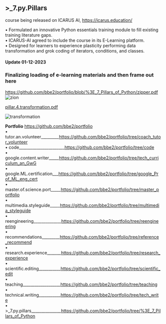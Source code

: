 ## >_7.py.Pillars
course being released on ICARUS AI, https://icarus.education/  

•	Formulated an innovative Python essentials training module to fill existing training literature gaps.  
•	ICARUS-AI agreed to include the course in its E-Learning platform.  
•	Designed for learners to experience plasticity performing data transformation and grok coding of iterators, conditions, and classes.  

#### Update 01-12-2023
### Finalizing loading of e-learning materials and then frame out here 

https://github.com/bbe2/portfolio/blob/%3E_7_Pillars_of_Python/zipper.pdf  
![zion](https://user-images.githubusercontent.com/59778456/206495081-1c7b5814-6a93-41cc-be3c-693ce719eab0.JPG)  

[pillar.4.transformation.pdf](https://github.com/bbe2/portfolio/files/10717598/pillar.4.transformation.pdf)  

![transformation](https://user-images.githubusercontent.com/59778456/218343940-56e2164a-daef-41ae-99c4-c0d1945caf6f.JPG)  


**Portfolio**  https://github.com/bbe2/portfolio  
• tutor.an.volunteer_________https://github.com/bbe2/portfolio/tree/coach_tutor_volunteer  
• code_______________________https://github.com/bbe2/portfolio/tree/code  
• google.content.writer_____https://github.com/bbe2/portfolio/tree/tech_curriculum_an_GwG  
• google.ML.certification___https://github.com/bbe2/portfolio/tree/google_Prof_ML_eng_cert  
• master.of.science.port_____https://github.com/bbe2/portfolio/tree/master_portfolio  
• multimedia.styleguide_____https://github.com/bbe2/portfolio/tree/multimedia_styleguide  
• reengineering______________https://github.com/bbe2/portfolio/tree/reengineering  
• recommendations_________https://github.com/bbe2/portfolio/tree/reference_recommend  
• research.experience_______https://github.com/bbe2/portfolio/tree/research_experience  
• scientific.editing___________https://github.com/bbe2/portfolio/tree/scientific_edit  
• teaching___________________https://github.com/bbe2/portfolio/tree/teaching  
• technical.writing___________https://github.com/bbe2/portfolio/tree/tech_write  
• >_7.py.pillars_______________https://github.com/bbe2/portfolio/tree/%3E_7_Pillars_of_Python  
